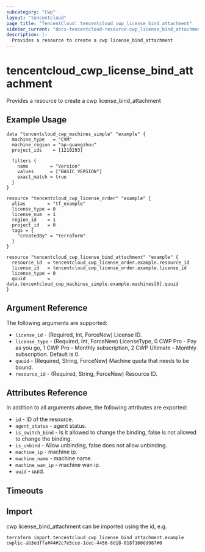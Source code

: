 ```yaml
---
subcategory: "Cwp"
layout: "tencentcloud"
page_title: "TencentCloud: tencentcloud_cwp_license_bind_attachment"
sidebar_current: "docs-tencentcloud-resource-cwp_license_bind_attachment"
description: |-
  Provides a resource to create a cwp license_bind_attachment
---
```


# tencentcloud_cwp_license_bind_attachment

Provides a resource to create a cwp license_bind_attachment

## Example Usage

```hcl
data "tencentcloud_cwp_machines_simple" "example" {
  machine_type   = "CVM"
  machine_region = "ap-guangzhou"
  project_ids    = [1210293]

  filters {
    name        = "Version"
    values      = ["BASIC_VERSION"]
    exact_match = true
  }
}

resource "tencentcloud_cwp_license_order" "example" {
  alias        = "tf_example"
  license_type = 0
  license_num  = 1
  region_id    = 1
  project_id   = 0
  tags = {
    "createdBy" = "terraform"
  }
}

resource "tencentcloud_cwp_license_bind_attachment" "example" {
  resource_id  = tencentcloud_cwp_license_order.example.resource_id
  license_id   = tencentcloud_cwp_license_order.example.license_id
  license_type = 0
  quuid        = data.tencentcloud_cwp_machines_simple.example.machines[0].quuid
}
```

## Argument Reference

The following arguments are supported:

* `license_id` - (Required, Int, ForceNew) License ID.
* `license_type` - (Required, Int, ForceNew) LicenseType, 0 CWP Pro - Pay as you go, 1 CWP Pro - Monthly subscription, 2 CWP Ultimate - Monthly subscription. Default is 0.
* `quuid` - (Required, String, ForceNew) Machine quota that needs to be bound.
* `resource_id` - (Required, String, ForceNew) Resource ID.

## Attributes Reference

In addition to all arguments above, the following attributes are exported:

* `id` - ID of the resource.
* `agent_status` - agent status.
* `is_switch_bind` - Is it allowed to change the binding, false is not allowed to change the binding.
* `is_unbind` - Allow unbinding, false does not allow unbinding.
* `machine_ip` - machine ip.
* `machine_name` - machine name.
* `machine_wan_ip` - machine wan ip.
* `uuid` - uuid.


## Timeouts

<no value>


## Import

cwp license_bind_attachment can be imported using the id, e.g.

```
terraform import tencentcloud_cwp_license_bind_attachment.example cwplic-ab3edffa#44#2c7e5cce-1cec-4456-8d18-018f160dd987#0
```

